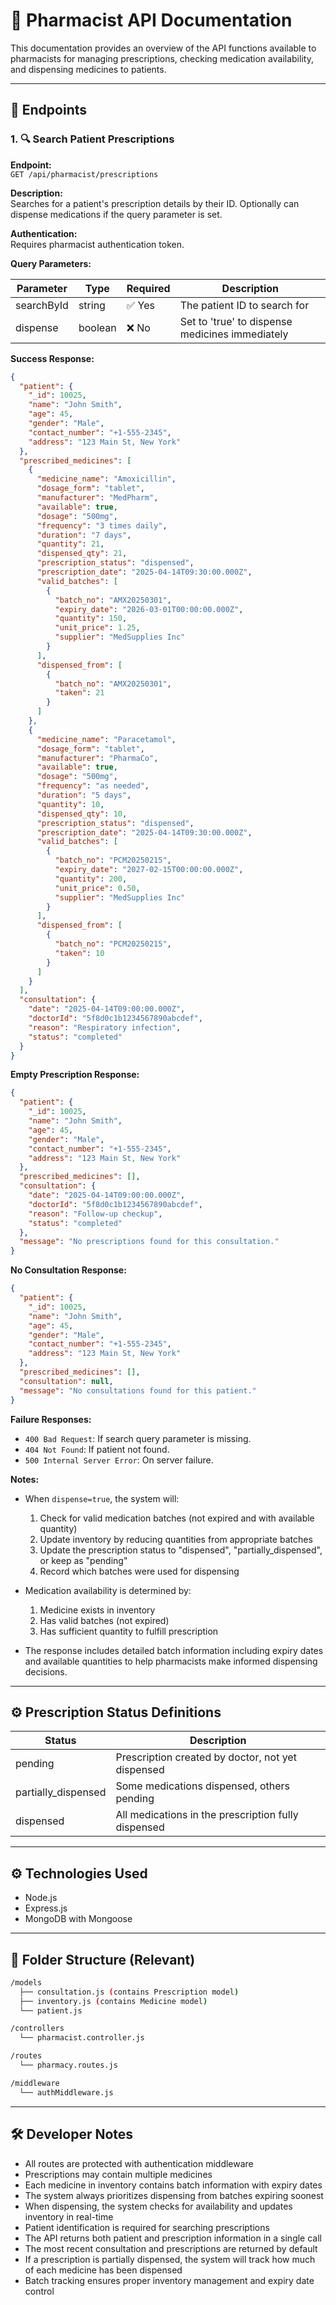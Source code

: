 # 📘 Pharmacist API Documentation

This documentation provides an overview of the API functions available to pharmacists for managing prescriptions, checking medication availability, and dispensing medicines to patients.

---

## 📁 Endpoints

### 1. 🔍 Search Patient Prescriptions

**Endpoint:**  
`GET /api/pharmacist/prescriptions`

**Description:**  
Searches for a patient's prescription details by their ID. Optionally can dispense medications if the query parameter is set.

**Authentication:**  
Requires pharmacist authentication token.

**Query Parameters:**

| Parameter  | Type    | Required | Description                                      |
| ---------- | ------- | -------- | ------------------------------------------------ |
| searchById | string  | ✅ Yes   | The patient ID to search for                     |
| dispense   | boolean | ❌ No    | Set to 'true' to dispense medicines immediately  |

**Success Response:**
```json
{
  "patient": {
    "_id": 10025,
    "name": "John Smith",
    "age": 45,
    "gender": "Male",
    "contact_number": "+1-555-2345",
    "address": "123 Main St, New York"
  },
  "prescribed_medicines": [
    {
      "medicine_name": "Amoxicillin",
      "dosage_form": "tablet",
      "manufacturer": "MedPharm",
      "available": true,
      "dosage": "500mg",
      "frequency": "3 times daily",
      "duration": "7 days",
      "quantity": 21,
      "dispensed_qty": 21,
      "prescription_status": "dispensed",
      "prescription_date": "2025-04-14T09:30:00.000Z",
      "valid_batches": [
        {
          "batch_no": "AMX20250301",
          "expiry_date": "2026-03-01T00:00:00.000Z",
          "quantity": 150,
          "unit_price": 1.25,
          "supplier": "MedSupplies Inc"
        }
      ],
      "dispensed_from": [
        {
          "batch_no": "AMX20250301",
          "taken": 21
        }
      ]
    },
    {
      "medicine_name": "Paracetamol",
      "dosage_form": "tablet",
      "manufacturer": "PharmaCo",
      "available": true,
      "dosage": "500mg",
      "frequency": "as needed",
      "duration": "5 days",
      "quantity": 10,
      "dispensed_qty": 10,
      "prescription_status": "dispensed",
      "prescription_date": "2025-04-14T09:30:00.000Z",
      "valid_batches": [
        {
          "batch_no": "PCM20250215",
          "expiry_date": "2027-02-15T00:00:00.000Z",
          "quantity": 200,
          "unit_price": 0.50,
          "supplier": "MedSupplies Inc"
        }
      ],
      "dispensed_from": [
        {
          "batch_no": "PCM20250215",
          "taken": 10
        }
      ]
    }
  ],
  "consultation": {
    "date": "2025-04-14T09:00:00.000Z",
    "doctorId": "5f8d0c1b1234567890abcdef",
    "reason": "Respiratory infection",
    "status": "completed"
  }
}
```

**Empty Prescription Response:**
```json
{
  "patient": {
    "_id": 10025,
    "name": "John Smith",
    "age": 45,
    "gender": "Male",
    "contact_number": "+1-555-2345",
    "address": "123 Main St, New York"
  },
  "prescribed_medicines": [],
  "consultation": {
    "date": "2025-04-14T09:00:00.000Z",
    "doctorId": "5f8d0c1b1234567890abcdef",
    "reason": "Follow-up checkup",
    "status": "completed"
  },
  "message": "No prescriptions found for this consultation."
}
```

**No Consultation Response:**
```json
{
  "patient": {
    "_id": 10025,
    "name": "John Smith",
    "age": 45,
    "gender": "Male",
    "contact_number": "+1-555-2345",
    "address": "123 Main St, New York"
  },
  "prescribed_medicines": [],
  "consultation": null,
  "message": "No consultations found for this patient."
}
```

**Failure Responses:**
- `400 Bad Request`: If search query parameter is missing.
- `404 Not Found`: If patient not found.
- `500 Internal Server Error`: On server failure.

**Notes:**
- When `dispense=true`, the system will:
  1. Check for valid medication batches (not expired and with available quantity)
  2. Update inventory by reducing quantities from appropriate batches
  3. Update the prescription status to "dispensed", "partially_dispensed", or keep as "pending"
  4. Record which batches were used for dispensing

- Medication availability is determined by:
  1. Medicine exists in inventory
  2. Has valid batches (not expired)
  3. Has sufficient quantity to fulfill prescription

- The response includes detailed batch information including expiry dates and available quantities to help pharmacists make informed dispensing decisions.

---

## ⚙️ Prescription Status Definitions

| Status              | Description                                           |
| ------------------- | ----------------------------------------------------- |
| pending             | Prescription created by doctor, not yet dispensed     |
| partially_dispensed | Some medications dispensed, others pending            |
| dispensed           | All medications in the prescription fully dispensed   |

---

## ⚙️ Technologies Used

- Node.js
- Express.js
- MongoDB with Mongoose

---

## 📁 Folder Structure (Relevant)
```bash
/models
  ├── consultation.js (contains Prescription model)
  ├── inventory.js (contains Medicine model)
  └── patient.js

/controllers
  └── pharmacist.controller.js

/routes
  └── pharmacy.routes.js

/middleware
  └── authMiddleware.js
```

---

## 🛠️ Developer Notes

- All routes are protected with authentication middleware
- Prescriptions may contain multiple medicines
- Each medicine in inventory contains batch information with expiry dates
- The system always prioritizes dispensing from batches expiring soonest
- When dispensing, the system checks for availability and updates inventory in real-time
- Patient identification is required for searching prescriptions
- The API returns both patient and prescription information in a single call
- The most recent consultation and prescriptions are returned by default
- If a prescription is partially dispensed, the system will track how much of each medicine has been dispensed
- Batch tracking ensures proper inventory management and expiry date control